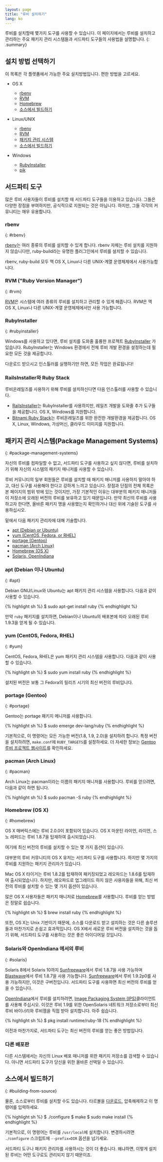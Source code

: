 ```yaml
---
layout: page
title: "루비 설치하기"
lang: ko
---
```


루비를 설치할때 몇가지 도구를 사용할 수 있습니다.
이 페이지에서는 루비를 설치하고 관리하는 주요 패키지
관리 시스템들과 서드파티 도구들의 사용법을 설명합니다.
{: .summary}


## 설치 방법 선택하기

이 목록은 각 플렛폼에서 가능한 주요 설치방법입니다.
편한 방법을 고르세요.

* OS X

  * [rbenv](#rbenv)
  * [RVM](#rvm)
  * [Homebrew](#homebrew)
  * [소스에서 빌드하기](#building-from-source)

* Linux/UNIX

  * [rbenv](#rbenv)
  * [RVM](#rvm)
  * [패키지 관리 시스템](#package-management-systems)
  * [소스에서 빌드하기](#building-from-source)

* Windows

  * [RubyInstaller](#rubyinstaller)
  * [pik][pik]


## 서드파티 도구

많은 루비 사용자들이 루비를 설치할 때 서드파티 도구들을 이용하고 있습니다.
그들은 다양한 장점을 부여하지만, 공식적으로 지원되는 것은 아닙니다.
하지만, 그들 각각의 커뮤니티는 매우 유용합니다.


### rbenv
{: #rbenv}

[rbenv][rbenv]는 여러 종류의 루비를 설치할 수 있게 합니다.
rbenv 자체는 루비 설치를 지원하지 않습니다만, ruby-build라는
유명한 플러그인에서 루비를 설치할 수 있습니다.

rbenv, ruby-build 모두 맥 OS X, Linux나 다른 UNIX-계열 운영체제에서 사용가능합니다.

### RVM ("Ruby Version Manager")
{: #rvm}

[RVM][rvm]은 시스템에 여러 종류의 루비를 설치하고 관리할 수 있게 해줍니다.
RVM은 맥 OS X, Linux나 다른 UNIX-계열 운영체제에서만 사용 가능합니다.


### RubyInstaller
{: #rubyinstaller}

Windows를 사용하고 있다면, 루비 설치를 도와줄 훌륭한 프로젝트 [RubyInstaller][rubyinstaller]
가 있습니다. RubyInstaller는 Windows 환경에서 전체 루비 개발 환경을 설정하는데 필요한 모든
것을 제공합니다.

다운로드 받으시고 인스톨러를 실행하기만 하면, 모든 작업은 완료됩니다!

### RailsInstaller와 Ruby Stack

루비온레일즈를 사용하기 위해 루비를 설치하신다면 다음 인스톨러를 사용할 수 있습니다.

* [RailsInstaller][railsinstaller]는 RubyInstaller를 사용하지만, 레일즈 개발을
  도와줄 추가 도구들을 제공합니다.
  OS X, Windows를 지원합니다.
* [Bitnami Ruby Stack][rubystack]는 루비온레일즈를 위한 완전한 개발환경을 제공합니다.
  OS X, Linux, Windows, 가상머신, 클라우드 이미지를 지원합니다.

## 패키지 관리 시스템(Package Management Systems)
{: #package-management-systems}

자신의 루비를 컴파일할 수 없고, 서드파티 도구를 사용하고 싶지 않다면, 루비를 설치하기 위해 자신의 시스템의
패키지 매니저를 사용할 수 있습니다.

루비 커뮤니티의 일부 회원들은 루비를 설치할 때 패키지 매니저를 사용하지 말아야 하고, 대신 도구를 사용해야 한다고 강하게 느끼고 있습니다.
장점과 단점의 전체 목록은 본 페이지의 범위 밖에 있는 것이지만, 가장 기본적인 이유는 대부분의 패키지 매니저들이 저장소에 오래된 버전의 루비를 보유하고 있기 때문입니다.
만약 최신의 루비를 사용하고자 한다면, 올바른 패키지 명을 사용했는지 확인하거나 대신 위에 기술된 도구를 사용하십시오.

밑에서 다음 패키지 관리자에 대해 기술합니다.

* [apt (Debian or Ubuntu)](#apt)
* [yum (CentOS, Fedora, or RHEL)](#yum)
* [portage (Gentoo)](#gentoo)
* [pacman (Arch Linux)](#pacman)
* [Homebrew (OS X)](#homebrew)
* [Solaris, OpenIndiana](#solaris)


### apt (Debian 이나 Ubuntu)
{: #apt}

Debian GNU/Linux와 Ubuntu는 apt 패키지 관리 시스템을 사용합니다.
다음과 같이 사용할 수 있습니다.

{% highlight sh %}
$ sudo apt-get install ruby
{% endhighlight %}

만약 `ruby` 패키지를 설치하면, Debian이나 Ubuntu의 배포본에 따라
오래된 루비 1.9.3을 얻게 될 수 있습니다.

### yum (CentOS, Fedora, RHEL)
{: #yum}

CentOS, Fedora, RHEL은 yum 패키지 관리 시스템을 사용합니다.
다음과 같이 사용할 수 있습니다.

{% highlight sh %}
$ sudo yum install ruby
{% endhighlight %}

설치된 버전은 보통 그 Fedora의 릴리즈 시기의 최신 버전의 루비입니다.


### portage (Gentoo)
{: #portage}

Gentoo는 portage 패키지 메니저를 사용합니다.

{% highlight sh %}
$ sudo emerge dev-lang/ruby
{% endhighlight %}

기본적으로, 이 명령어는 모든 가능한 버전(1.8, 1.9, 2.0)을 설치하려 합니다.
특정 버전을 설치하려면, `make.conf`에 `RUBY_TARGETS`를 설정하세요.
더 자세한 정보는 [Gentoo 루비 프로젝트 웹사이트][gentoo-ruby]를 확인하세요.


### pacman (Arch Linux)
{: #pacman}

Arch Linux는 pacman이라는 이름의 패키지 매니저를 사용합니다.
루비를 얻으려면, 다음과 같이 하면 됩니다.

{% highlight sh %}
$ sudo pacman -S ruby
{% endhighlight %}


### Homebrew (OS X)
{: #homebrew}

OS X 매버릭스에는 루비 2.0.0이 포함되어 있습니다.
OS X 마운틴 라이언, 라이언, 스노 레퍼드는 루비 1.8.7을
탑재하여 출시되었습니다.

여기에 최신 버전의 루비를 설치할 수 있는 몇 가지
옵션이 있습니다.

대부분의 루비 커뮤니티의 OS X 유저는 서드파티 도구를
사용합니다. 하지만 몇 가지의 루비를 지원하는 패키지
관리자가 있습니다.

Mac OS X 타이거는 루비 1.8.2를 탑재하여 패키징되었고
레오파드는 1.8.6를 탑재하여 출시되었습니다.
하지만, 레오파드로 업그레이드 하지 않은 사용자들을 위해,
최신 버전의 루비를 설치할 수 있는 몇 가지 옵션이 있습니다.

많은 OS X 사용자들은 패키지 매니저로 [Homebrew][homebrew]를 사용합니다.
루비를 얻는 방법은 정말로 쉽습니다.

{% highlight sh %}
$ brew install ruby
{% endhighlight %}

또한, OS X는 Unix 기반이기 때문에, 소스를 다운로드 받고
설치하는 것은 다른 솔루션들과 마찬가지로 손쉽고 효과적입니다.
OS X에서 새로운 루비 버전을 설치하는 것을 돕기 위해, 서드파티
도구를 사용하는 것은 좋은 아이디어일 것입니다.


### Solaris와 OpenIndiana 에서의 루비
{: #solaris}

Solaris 8에서 Solaris 10까지 [Sunfreeware][sunfreeware]에서 루비 1.8.7을 사용 가능하며
[Blastwave][blastwave]에서 루비 1.8.7을 사용 가능합니다.
[Sunfreeware][sunfreeware]에서 루비 1.9.2p0를 사용 가능하지만, 이것은 구버전입니다.
서드파티 도구를 사용하면 최신 버전의 루비를 얻을 수 있습니다.

[OpenIndiana][openindiana]에서 루비를 설치하려면,
[Image Packaging System (IPS)][opensolaris-pkg]클라이언트를 사용해 주십시오.
이것은 루비 1.9를 위한 OpenSolaris 네트워크 저장소로부터 최신
루비 바이너리와 루비젬을 직접 받아 설치합니다. 아주 쉽습니다.

{% highlight sh %}
$ pkg install runtime/ruby-18
{% endhighlight %}

이전과 마찬가지로, 서드파티 도구는 최신 버전의 루비를 얻는 좋은 방법입니다.


### 다른 배포판

다른 시스템에서는 자신의 Linux 배포 매니저를 위한 패키지 저장소를 검색할 수 있습니다.
아니면 서드파티 도구가 당신을 위한 올바른 선택일 수 있습니다.


## 소스에서 빌드하기
{: #building-from-source}

물론, 소스로부터 루비를 설치할 수도 있습니다.
타르볼을 [다운로드](/ko/downloads/), 압축해제하고 이 명령어를 입력하세요.

{% highlight sh %}
$ ./configure
$ make
$ sudo make install
{% endhighlight %}

기본적으로, 이 명령어는 루비를 `/usr/local`에 설치합니다.
변경하시려면 `./configure` 스크립트에 `--prefix=DIR` 옵션을 넘기세요.

서드파티 도구나 패키지 관리자를 사용하시는 것이 더 좋습니다.
왜냐하면, 이렇게 설치된 루비는 어떤 도구로도 관리되지 않기 때문이죠.


[rvm]: http://rvm.io/
[rbenv]: https://github.com/sstephenson/rbenv
[rubyinstaller]: http://rubyinstaller.org/
[railsinstaller]: http://railsinstaller.org/
[rubystack]: http://bitnami.com/stack/ruby/installer
[pik]: https://github.com/vertiginous/pik
[sunfreeware]: http://www.sunfreeware.com
[blastwave]: http://www.blastwave.org
[openindiana]: http://openindiana.org/
[opensolaris-pkg]: http://opensolaris.org/os/project/pkg/
[gentoo-ruby]: http://www.gentoo.org/proj/en/prog_lang/ruby/
[homebrew]: http://brew.sh/
